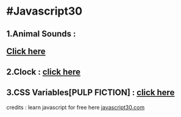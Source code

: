 # **#Javascript30**

## 1.Animal Sounds : <p> <a href="https://anudeep-313.github.io/JS30/01.Animal%20sounds/index.html" target="_blank"><b>Click here</b></a> </p>

## 2.Clock : [click here](https://anudeep-313.github.io/JS30/02.Clock/index.html)
## 3.CSS Variables[PULP FICTION] : [click here](https://anudeep-313.github.io/JS30/03.CSS%20Variables_PULP%20FICTION/index.html)






   credits : learn javascript for free here [javascript30.com](https://javascript30.com/)
